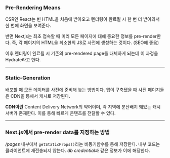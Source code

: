 ### Pre-Rendering Means

CSR인 React는 빈 HTML을 처음에 받아오고 렌더링이 완료될 시 한 번 더 받아와서 한 번에 화면을 보여준다.

반면 Nextjs는 최초 접속할 때 미리 모든 페이지에 대해 중요한 정보를 pre-render한다. 즉, 각 페이지의 HTML을 최소한의 JS로 사전에 생성하는 것이다. (SEO에 좋음)

이후 렌더링이 완료될 시 기존의 pre-rendered page를 대체하게 되는데 이 과정을 Hydrate라고 한다.

--- 
### Static-Generation

배포할 때 모든 데이터를 사전에 준비해 놓는 방법이다.
앱이 구축됐을 때 사전 페이지들은 CDN을 통해서 캐시로 저장된다.

**CDN이란**
Content Delivery Network의 약어이며, 각 지역에 분산배치 돼있는 캐시 서버가 존재한다. 이를 통해 빠르게 콘텐츠를 전달할 수 있다.


---
### Next.js에서 pre-render data를 지정하는 방법

*/pages* 내부에서 `getStaticProps()`라는 비동기함수를 통해 저장한다.
내부 코드는 클라이언트에 재전송되지 않는다. *db credential*과 같은 정보가 이에 해당한다.